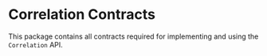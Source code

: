 # Correlation Contracts

This package contains all contracts required for implementing and using
the `Correlation` API.
